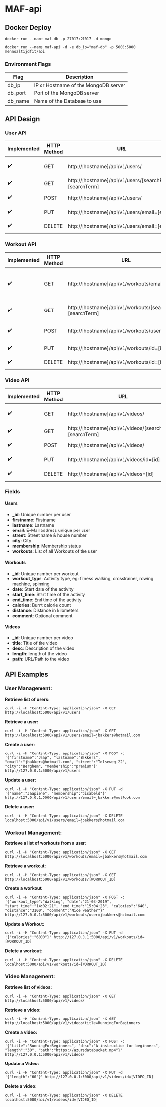 # MAF-api
## Docker Deploy
```docker run --name maf-db -p 27017:27017 -d mongo```

```docker run --name maf-api -d -e db_ip="maf-db" -p 5000:5000 mennoaltijdfit/api```
### Environment Flags
| Flag | Description |
| ------------- | ------------- |
| db_ip | IP or Hostname of the MongoDB server |
| db_port | Port of the MongoDB server |
| db_name | Name of the Database to use |


## API Design
### User API
| Implemented | HTTP Method | URL | Action |
| ------------- | ------------- | ------------- | ------------- |
| :heavy_check_mark: | GET | http://[hostname]/api/v1/users/ | Retrieve list of users |
| :heavy_check_mark: | GET | http://[hostname]/api/v1/users/[searchField]=[searchTerm] | Retrieve a user |
| :heavy_check_mark: | POST | http://[hostname]/api/v1/users/ | Create a user |
| :heavy_check_mark: | PUT | http://[hostname]/api/v1/users/email=[email] | Update a User |
| :heavy_check_mark: | DELETE | http://[hostname]/api/v1/users/email=[email] | Delete a user |

### Workout API
| Implemented | HTTP Method | URL | Action |
| ------------- | ------------- | ------------- | ------------- |
| :heavy_check_mark: | GET | http://[hostname]/api/v1/workouts/email=[email] | Retrieve a list of workouts from a user |
| :heavy_check_mark: | GET | http://[hostname]/api/v1/workouts/[searchField]=[searchTerm] | Retrieve a workout |
| :heavy_check_mark: | POST | http://[hostname]/api/v1/workouts/user=[id] | Create a workout for user |
| :heavy_check_mark: | PUT | http://[hostname]/api/v1/workouts/id=[id] | Update a Workout |
| :heavy_check_mark: | DELETE | http://[hostname]/api/v1/workouts/id=[id] | Delete a workout |

### Video API
| Implemented | HTTP Method | URL | Action |
| ------------- | ------------- | ------------- | ------------- |
| :heavy_check_mark: | GET | http://[hostname]/api/v1/videos/ | Retrieve list of videos |
| :heavy_check_mark: | GET | http://[hostname]/api/v1/videos/[searchField]=[searchTerm] | Retrieve a video |
| :heavy_check_mark: | POST | http://[hostname]/api/v1/videos/ | Create a video |
| :heavy_check_mark: | PUT | http://[hostname]/api/v1/videos/id=[id] | Update a Video |
| :heavy_check_mark: | DELETE | http://[hostname]/api/v1/videos=[id] | Delete a video |

### Fields
#### Users
* **_id**: Unique number per user
* **firstname**: Firstname
* **lastname**: Lastname
* **email**: E-Mail address unique per user
* **street**: Street name & house number
* **city**: City
* **membership**: Membership status
* **workouts**: List of all Workouts of the user

#### Workouts
* **_id**: Unique number per workout
* **workout_type**: Activity type, eg: fitness walking, crosstrainer, rowing machine, spinning
* **date**: Start date of the activity
* **start_time**: Start time of the activity
* **end_time**: End time of the activity
* **calories**: Burnt calorie count
* **distance**: Distance in kilometers
* **comment**: Optional comment

#### Videos
* **_id**: Unique number per video
* **title**: Title of the video
* **desc**: Description of the video
* **length**: length of the video
* **path**: URL/Path to the video

## API Examples
### User Management:
**Retrieve list of users:**

``` curl -i -H "Content-Type: application/json" -X GET http://localhost:5000/api/v1/users ```

**Retrieve a user:**

``` curl -i -H "Content-Type: application/json" -X GET http://localhost:5000/api/v1/users/email=jbakkers@hotmail.com ```

**Create a user:**

``` curl -i -H "Content-Type: application/json" -X POST -d '{"firstname":"Jaap", "lastname":"Bakkers", "email":"jbakkers@hotmail.com", "street":"Tolseweg 22", "city":"Berghem", "membership":"premium"}' http://127.0.0.1:5000/api/v1/users ```

**Update a user:**

``` curl -i -H "Content-Type: application/json" -X PUT -d '{"name":"Jaapiene", "membership":"disabeld"}' http://127.0.0.1:5000/api/v1/users/email=jbakkers@outlook.com ```

**Delete a user:**

``` curl -i -H "Content-Type: application/json" -X DELETE localhost:5000/api/v1/users/email=jbakkers@hotmail.com ```


### Workout Management:
**Retrieve a list of workouts from a user:**

``` curl -i -H "Content-Type: application/json" -X GET http://localhost:5000/api/v1/workouts/email=jbakkers@hotmail.com ```

**Retrieve a workout:**

``` curl -i -H "Content-Type: application/json" -X GET http://localhost:5000/api/v1/workouts/[WORKOUT_ID] ```

**Create a workout:**

``` curl -i -H "Content-Type: application/json" -X POST -d '{"workout_type":"Walking", "date":"21-03-2019", "start_time":"14:02:21", "end_time":"15:04:23", "calories":"640", "distance":"3100", "comment":"Nice weather"}' http://127.0.0.1:5000/api/v1/workouts/user=jbakkers@hotmail.com ```

**Update a Workout:**

``` curl -i -H "Content-Type: application/json" -X PUT -d '{"calories":"6000"}' http://127.0.0.1:5000/api/v1/workouts/id=[WORKOUT_ID] ```

**Delete a workout:**

``` curl -i -H "Content-Type: application/json" -X DELETE localhost:5000/api/v1/workouts/id=[WORKOUT_ID] ```

### Video Management:
**Retrieve list of videos:**

``` curl -i -H "Content-Type: application/json" -X GET http://localhost:5000/api/v1/videos/ ```

**Retrieve a video:**

``` curl -i -H "Content-Type: application/json" -X GET http://localhost:5000/api/v1/videos/title=RunningForBeginners ```

**Create a video:**

``` curl -i -H "Content-Type: application/json" -X POST -d '{"title":"RunningForBeginners", "desc":"A instruction for beginners", "length":"30", "path":"https://azuredatabucket.mp4"}' http://127.0.0.1:5000/api/v1/videos/ ```

**Update a Video:**

``` curl -i -H "Content-Type: application/json" -X PUT -d '{"length":"60"}' http://127.0.0.1:5000/api/v1/videos/id=[VIDEO_ID] ```

**Delete a video:**

``` curl -i -H "Content-Type: application/json" -X DELETE localhost:5000/api/v1/videos/id=[VIDEO_ID] ```
